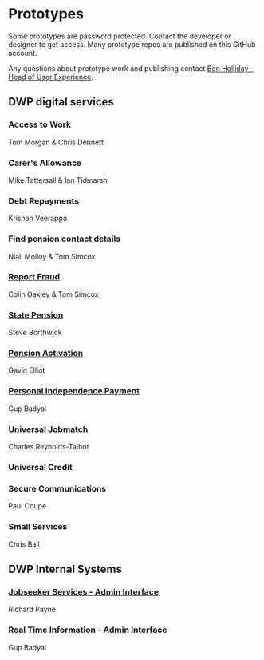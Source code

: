 # Prototypes

Some prototypes are password protected. Contact the developer or designer to get access. Many prototype repos are published on this GitHub account.

Any questions about prototype work and publishing contact [Ben Holliday - Head of User Experience](mailto:ben.holliday@dwp.gsi.gov.uk).

## DWP digital services

### Access to Work

Tom Morgan & Chris Dennett

### Carer's Allowance

Mike Tattersall & Ian Tidmarsh

### Debt Repayments

Krishan Veerappa

### Find pension contact details

Niall Molloy & Tom Simcox

### [Report Fraud](http://rcm-prototype-c.herokuapp.com/rcm/report-benefit-fraud)

Colin Oakley & Tom Simcox

### [State Pension](http://nisp.herokuapp.com)

Steve Borthwick

### [Pension Activation](http://pure-citadel-6720.herokuapp.com)

Gavin Elliot

### [Personal Independence Payment](http://pip-alpha.herokuapp.com)

Gup Badyal

### [Universal Jobmatch](https://uj2-prototype.herokuapp.com)

Charles Reynolds-Talbot

### Universal Credit

### Secure Communications

Paul Coupe

### Small Services

Chris Ball

## DWP Internal Systems

### [Jobseeker Services - Admin Interface](https://clean-test.herokuapp.com/)

Richard Payne

### Real Time Information - Admin Interface

Gup Badyal
